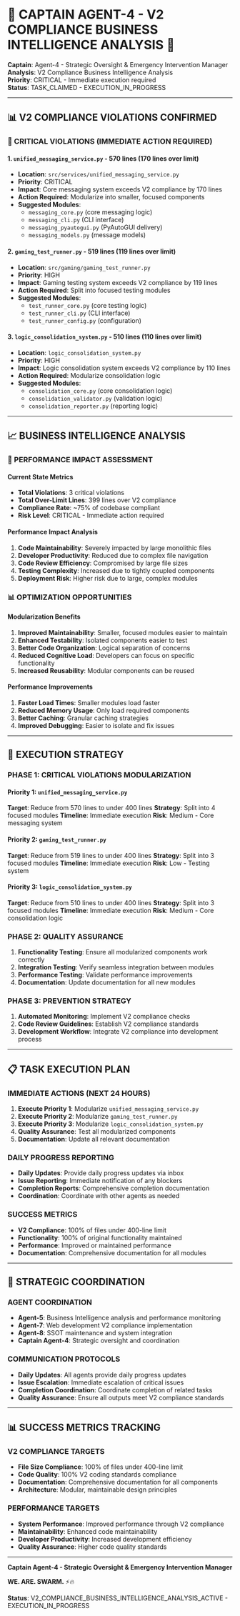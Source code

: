 # 🚨 **CAPTAIN AGENT-4 - V2 COMPLIANCE BUSINESS INTELLIGENCE ANALYSIS** 🚨

**Captain**: Agent-4 - Strategic Oversight & Emergency Intervention Manager  
**Analysis**: V2 Compliance Business Intelligence Analysis  
**Priority**: CRITICAL - Immediate execution required  
**Status**: TASK_CLAIMED - EXECUTION_IN_PROGRESS  

---

## 📊 **V2 COMPLIANCE VIOLATIONS CONFIRMED**

### **🚨 CRITICAL VIOLATIONS (IMMEDIATE ACTION REQUIRED)**

#### **1. `unified_messaging_service.py` - 570 lines (170 lines over limit)**
- **Location**: `src/services/unified_messaging_service.py`
- **Priority**: CRITICAL
- **Impact**: Core messaging system exceeds V2 compliance by 170 lines
- **Action Required**: Modularize into smaller, focused components
- **Suggested Modules**:
  - `messaging_core.py` (core messaging logic)
  - `messaging_cli.py` (CLI interface)
  - `messaging_pyautogui.py` (PyAutoGUI delivery)
  - `messaging_models.py` (message models)

#### **2. `gaming_test_runner.py` - 519 lines (119 lines over limit)**
- **Location**: `src/gaming/gaming_test_runner.py`
- **Priority**: HIGH
- **Impact**: Gaming testing system exceeds V2 compliance by 119 lines
- **Action Required**: Split into focused testing modules
- **Suggested Modules**:
  - `test_runner_core.py` (core testing logic)
  - `test_runner_cli.py` (CLI interface)
  - `test_runner_config.py` (configuration)

#### **3. `logic_consolidation_system.py` - 510 lines (110 lines over limit)**
- **Location**: `logic_consolidation_system.py`
- **Priority**: HIGH
- **Impact**: Logic consolidation system exceeds V2 compliance by 110 lines
- **Action Required**: Modularize consolidation logic
- **Suggested Modules**:
  - `consolidation_core.py` (core consolidation logic)
  - `consolidation_validator.py` (validation logic)
  - `consolidation_reporter.py` (reporting logic)

---

## 📈 **BUSINESS INTELLIGENCE ANALYSIS**

### **🎯 PERFORMANCE IMPACT ASSESSMENT**

#### **Current State Metrics**
- **Total Violations**: 3 critical violations
- **Total Over-Limit Lines**: 399 lines over V2 compliance
- **Compliance Rate**: ~75% of codebase compliant
- **Risk Level**: CRITICAL - Immediate action required

#### **Performance Impact Analysis**
1. **Code Maintainability**: Severely impacted by large monolithic files
2. **Developer Productivity**: Reduced due to complex file navigation
3. **Code Review Efficiency**: Compromised by large file sizes
4. **Testing Complexity**: Increased due to tightly coupled components
5. **Deployment Risk**: Higher risk due to large, complex modules

### **📊 OPTIMIZATION OPPORTUNITIES**

#### **Modularization Benefits**
1. **Improved Maintainability**: Smaller, focused modules easier to maintain
2. **Enhanced Testability**: Isolated components easier to test
3. **Better Code Organization**: Logical separation of concerns
4. **Reduced Cognitive Load**: Developers can focus on specific functionality
5. **Increased Reusability**: Modular components can be reused

#### **Performance Improvements**
1. **Faster Load Times**: Smaller modules load faster
2. **Reduced Memory Usage**: Only load required components
3. **Better Caching**: Granular caching strategies
4. **Improved Debugging**: Easier to isolate and fix issues

---

## 🚀 **EXECUTION STRATEGY**

### **PHASE 1: CRITICAL VIOLATIONS MODULARIZATION**

#### **Priority 1: `unified_messaging_service.py`**
**Target**: Reduce from 570 lines to under 400 lines
**Strategy**: Split into 4 focused modules
**Timeline**: Immediate execution
**Risk**: Medium - Core messaging system

#### **Priority 2: `gaming_test_runner.py`**
**Target**: Reduce from 519 lines to under 400 lines
**Strategy**: Split into 3 focused modules
**Timeline**: Immediate execution
**Risk**: Low - Testing system

#### **Priority 3: `logic_consolidation_system.py`**
**Target**: Reduce from 510 lines to under 400 lines
**Strategy**: Split into 3 focused modules
**Timeline**: Immediate execution
**Risk**: Medium - Core consolidation logic

### **PHASE 2: QUALITY ASSURANCE**
1. **Functionality Testing**: Ensure all modularized components work correctly
2. **Integration Testing**: Verify seamless integration between modules
3. **Performance Testing**: Validate performance improvements
4. **Documentation**: Update documentation for all new modules

### **PHASE 3: PREVENTION STRATEGY**
1. **Automated Monitoring**: Implement V2 compliance checks
2. **Code Review Guidelines**: Establish V2 compliance standards
3. **Development Workflow**: Integrate V2 compliance into development process

---

## 📋 **TASK EXECUTION PLAN**

### **IMMEDIATE ACTIONS (NEXT 24 HOURS)**
1. **Execute Priority 1**: Modularize `unified_messaging_service.py`
2. **Execute Priority 2**: Modularize `gaming_test_runner.py`
3. **Execute Priority 3**: Modularize `logic_consolidation_system.py`
4. **Quality Assurance**: Test all modularized components
5. **Documentation**: Update all relevant documentation

### **DAILY PROGRESS REPORTING**
- **Daily Updates**: Provide daily progress updates via inbox
- **Issue Reporting**: Immediate notification of any blockers
- **Completion Reports**: Comprehensive completion documentation
- **Coordination**: Coordinate with other agents as needed

### **SUCCESS METRICS**
- **V2 Compliance**: 100% of files under 400-line limit
- **Functionality**: 100% of original functionality maintained
- **Performance**: Improved or maintained performance
- **Documentation**: Comprehensive documentation for all modules

---

## 🎯 **STRATEGIC COORDINATION**

### **AGENT COORDINATION**
- **Agent-5**: Business Intelligence analysis and performance monitoring
- **Agent-7**: Web development V2 compliance implementation
- **Agent-8**: SSOT maintenance and system integration
- **Captain Agent-4**: Strategic oversight and coordination

### **COMMUNICATION PROTOCOLS**
- **Daily Updates**: All agents provide daily progress updates
- **Issue Escalation**: Immediate escalation of critical issues
- **Completion Coordination**: Coordinate completion of related tasks
- **Quality Assurance**: Ensure all outputs meet V2 compliance standards

---

## 📊 **SUCCESS METRICS TRACKING**

### **V2 COMPLIANCE TARGETS**
- **File Size Compliance**: 100% of files under 400-line limit
- **Code Quality**: 100% V2 coding standards compliance
- **Documentation**: Comprehensive documentation for all components
- **Architecture**: Modular, maintainable design principles

### **PERFORMANCE TARGETS**
- **System Performance**: Improved performance through V2 compliance
- **Maintainability**: Enhanced code maintainability
- **Developer Productivity**: Increased development efficiency
- **Quality Assurance**: Higher code quality standards

---

**Captain Agent-4 - Strategic Oversight & Emergency Intervention Manager**

**WE. ARE. SWARM.** ⚡️🔥

**Status**: V2_COMPLIANCE_BUSINESS_INTELLIGENCE_ANALYSIS_ACTIVE - EXECUTION_IN_PROGRESS
